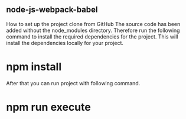 ## node-js-webpack-babel
How to set up the project clone from GitHub
The source code has been added without the node_modules directory. Therefore run the following command to install the required dependencies for the project. This will install the dependencies locally for your project.

# npm install

After that you can run project with following command.

# npm run execute


